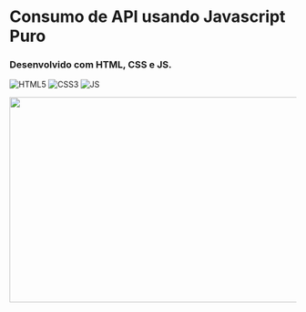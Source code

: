 # Consumo de API usando Javascript Puro


### Desenvolvido com HTML, CSS e JS.
<div style="display: inline_block" >
    <img aling="center" alt="HTML5" src="https://img.shields.io/badge/HTML5-E34F26?style=for-the-badge&logo=html5&logoColor=white" />
    <img aling="center" alt="CSS3" src="https://img.shields.io/badge/CSS3-1572B6?style=for-the-badge&logo=css3&logoColor=white" />
    <img aling="center" alt="JS" src="https://img.shields.io/badge/JavaScript-F7DF1E?style=for-the-badge&logo=javascript&logoColor=black" />

</div>

<p> 
    <img width="640" height="360" src="src/api.gif" >
</p>
